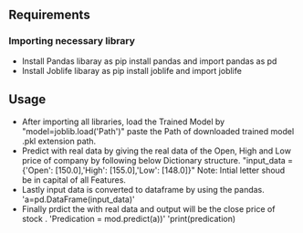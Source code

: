 ## Requirements 
### Importing necessary library 
* Install Pandas libaray as pip install pandas and import pandas as pd
* Install Joblife libaray as pip install joblife and import joblife
## Usage 
* After importing all libraries, load the Trained Model by 
    "model=joblib.load('Path')"
  paste the Path of downloaded trained model .pkl extension path.
* Predict with real data by giving the real data of the Open, High and Low price of company by following below Dictionary structure.
   "input_data = {'Open': [150.0],'High': [155.0],'Low': [148.0]}"
  Note: Intial letter shoud be in capital of all Features.
* Lastly input data is converted to dataframe by using the pandas. 
   'a=pd.DataFrame(input_data)'
* Finally prdict the with real data and output will be the close price of stock .
   'Predication = mod.predict(a))'
    'print(predication)

